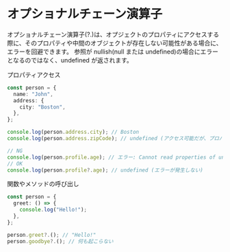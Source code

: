 # オプショナルチェーン演算子

オプショナルチェーン演算子(?.)は、オプジェクトのプロパティにアクセスする際に、そのプロパティや中間のオブジェクトが存在しない可能性がある場合に、エラーを回避できます。
参照が nullish(null または undefined)の場合にエラーとなるのではなく、undefined が返されます。

プロパティアクセス

```typescript
const person = {
  name: "John",
  address: {
    city: "Boston",
  },
};

console.log(person.address.city); // Boston
console.log(person.address.zipCode); // undefined (アクセス可能だが、プロパティが存在しない)

// NG
console.log(person.profile.age); // エラー: Cannot read properties of undefined (reading 'age')
// OK
console.log(person.profile?.age); // undefined (エラーが発生しない)
```

関数やメソッドの呼び出し

```typescript
const person = {
  greet: () => {
    console.log("Hello!");
  },
};

person.greet?.(); // "Hello!"
person.goodbye?.(); // 何も起こらない
```
